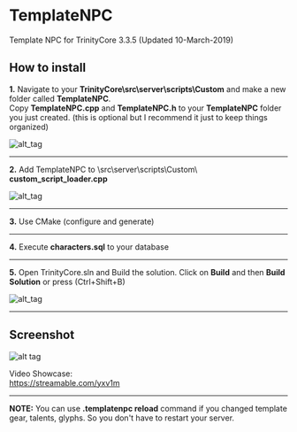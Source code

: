 # TemplateNPC
Template NPC for TrinityCore 3.3.5  (Updated 10-March-2019)  


## How to install  
**1.** Navigate to your **TrinityCore\src\server\scripts\Custom** and make a new folder called **TemplateNPC**.  
Copy **TemplateNPC.cpp** and **TemplateNPC.h** to your **TemplateNPC** folder you just created.  (this is optional but I recommend it just to keep things organized)<br/>

![alt_tag](https://i.ibb.co/510V7Y8/Template-NPC.png)

***

**2.** Add TemplateNPC to \src\server\scripts\Custom\ **custom_script_loader.cpp**<br/>

![alt_tag](https://i.imgur.com/kNRA3Au.png)<br/>

***

**3.** Use CMake (configure and generate)<br/>

***

**4.** Execute **characters.sql** to your database<br/>

***

**5.** Open TrinityCore.sln and Build the solution. Click on **Build** and then **Build Solution** or press (Ctrl+Shift+B)<br/>

![alt_tag](https://i.ibb.co/R2m3Rwy/build-solution.png)  
  
***
  
## Screenshot
![alt tag](https://image.ibb.co/nGfeYn/template_Npc.png)  
  
Video Showcase:  
https://streamable.com/yxv1m

***

**NOTE:** You can use **.templatenpc reload** command if you changed template gear, talents, glyphs. So you don't have to restart your server.
